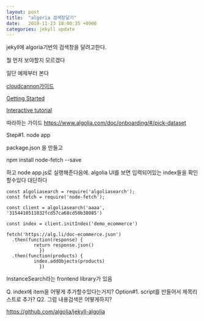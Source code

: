 ```yaml
---
layout: post
title:  "algoria 검색창달기"
date:   2019-11-23 18:00:35 +0900
categories: jekyll update
---
```


jekyll에 algoria기반의 검색창을 달려고한다.

뭘 먼저 보야할지 모르겠다

일단 예제부터 본다

[cloudcannon가이드](https://learn.cloudcannon.com/jekyll/algolia/)

[Getting Started](https://www.algolia.com/doc/guides/getting-started/how-algolia-works/)

[Interactive tutorial](https://www.algolia.com/doc/)

따라하는 가이드
https://www.algolia.com/doc/onboarding/#/pick-dataset

Step#1. node app

package.json 을 만들고

 npm install node-fetch --save

하고 node app.js로 실행해준다음에. algolia UI를 보면 입력되어있는 index들을 확인할수있다
대단하다
```
const algoliasearch = require('algoliasearch');
const fetch = require('node-fetch');

const client = algoliasearch('aaaa', '3154418511032fcd57ca68cd50b38085')

const index = client.initIndex('demo_ecommerce')

fetch('https://alg.li/doc-ecommerce.json')
  .then(function(response) {
          return response.json()
            })
  .then(function(products) {
          index.addObjects(products)
            })
```

InstanceSearch라는 frontend library가 있음

Q. index에 item을 어떻게 추가할수있다는거지?
Option#1. script를 만들어서 제목리스트로 추가?
Q2. 그럼 내용검색은 어떻게하지?

https://github.com/algolia/jekyll-algolia
